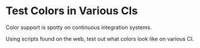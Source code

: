 # Test Colors in Various CIs

Color support is spotty on continuous integration systems. 

Using scripts found on the web, test out what colors look like on various CI.
